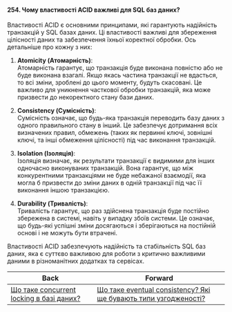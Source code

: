 #### 254. Чому властивості ACID важливі для SQL баз даних?

Властивості ACID є основними принципами, які гарантують надійність транзакцій у SQL базах даних. Ці властивості важливі для збереження цілісності даних та забезпечення їхньої коректної обробки. Ось детальніше про кожну з них:

1. **Atomicity (Атомарність)**:   
   Атомарність гарантує, що транзакція буде виконана повністю або не буде виконана взагалі. Якщо якась частина транзакції не вдасться, то всі зміни, зроблені до цього моменту, будуть скасовані. Це важливо для уникнення часткової обробки транзакцій, яка може призвести до некоректного стану бази даних.

2. **Consistency (Сумісність)**:  
   Сумісність означає, що будь-яка транзакція переводить базу даних з одного правильного стану в інший. Це забезпечує дотримання всіх визначених правил, обмежень (таких як первинні ключі, зовнішні ключі, та інші обмеження цілісності) під час виконання транзакцій.

3. **Isolation (Ізоляція)**:  
   Ізоляція визначає, як результати транзакції є видимими для інших одночасно виконуваних транзакцій. Вона гарантує, що між конкурентними транзакціями не буде небажаної взаємодії, яка могла б призвести до зміни даних в одній транзакції під час її виконання іншою транзакцією.

4. **Durability (Тривалість)**:  
   Тривалість гарантує, що раз здійснена транзакція буде постійно збережена в системі, навіть у випадку збоїв системи. Це означає, що будь-які успішні зміни досягаються і зберігаються на постійній основі і не можуть бути втрачені.

Властивості ACID забезпечують надійність та стабільність SQL баз даних, яка є суттєво важливою для роботи з критично важливими даними в різноманітних додатках та сервісах.

| Back | Forward |
|---|---|
| [Що таке concurrent locking в базі даних?](/ua/senior/database/what-is-concurrent-locking-in-a-database.md)  | [Що таке eventual consistency? Які ще бувають типи узгодженості?](/ua/senior/database/what-is-eventual-consistency-what-other-types-of-consistency-are-there.md) |